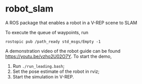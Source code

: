 # robot_slam
A ROS package that enables a robot in a V-REP scene to SLAM

To execute the queue of waypoints, run
```
rostopic pub /path_ready std_msgs/Empty -1
```

A demonstration video of the robot guide can be found <https://youtu.be/vzho2U02O7Y>.
To start the demo,
1. Run `./run_leading.bash`;
1. Set the pose estimate of the robot in rviz;
1. Start the simulation in V-REP.